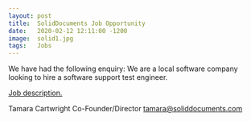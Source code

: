 ```yaml
---
layout: post
title:  SolidDocuments Job Opportunity
date:   2020-02-12 12:11:00 -1200
image:  solid1.jpg
tags:   Jobs
---
```

We have had the following enquiry: We are a local software company looking to hire a software support test engineer.

[Job description.](https://drive.google.com/file/d/1kKDAQNdyN_p1WixfGbNh1CrMAuPhZ_VD/view?usp=sharing)

Tamara Cartwright
Co-Founder/Director
tamara@soliddocuments.com